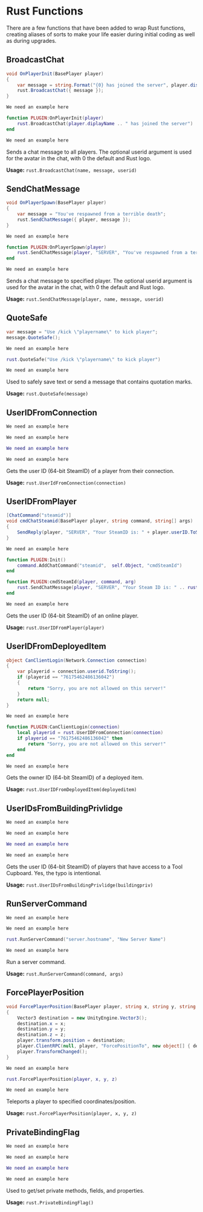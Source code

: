 # Rust Functions

There are a few functions that have been added to wrap Rust functions, creating aliases of sorts to make your life easier during initial coding as well as during upgrades.

## BroadcastChat

``` csharp
void OnPlayerInit(BasePlayer player)
{
    var message = string.Format("{0} has joined the server", player.displayName);
    rust.BroadcastChat({ message });
}
```

``` javascript
We need an example here
```

``` lua
function PLUGIN:OnPlayerInit(player)
    rust.BroadcastChat(player.diplayName .. " has joined the server")
end
```

``` python
We need an example here
```

Sends a chat message to all players. The optional userid argument is used for the avatar in the chat, with 0 the default and Rust logo.

**Usage:** `rust.BroadcastChat(name, message, userid)`

## SendChatMessage

``` csharp
void OnPlayerSpawn(BasePlayer player)
{
    var message = "You've respawned from a terrible death";
    rust.SendChatMessage({ player, message });
}
```

``` javascript
We need an example here
```

``` lua
function PLUGIN:OnPlayerSpawn(player)
    rust.SendChatMessage(player, "SERVER", "You've respawned from a terrible death")
end
```

``` python
We need an example here
```

Sends a chat message to specified player. The optional userid argument is used for the avatar in the chat, with 0 the default and Rust logo.

**Usage:** `rust.SendChatMessage(player, name, message, userid)`

## QuoteSafe

``` csharp
var message = "Use /kick \"playername\" to kick player";
message.QuoteSafe();
```

``` javascript
We need an example here
```

``` lua
rust.QuoteSafe("Use /kick \"playername\" to kick player")
```

``` python
We need an example here
```

Used to safely save text or send a message that contains quotation marks.

**Usage:** `rust.QuoteSafe(message)`

## UserIDFromConnection

``` csharp
We need an example here
```

``` javascript
We need an example here
```

``` lua
We need an example here
```

``` python
We need an example here
```

Gets the user ID (64-bit SteamID) of a player from their connection.

**Usage:** `rust.UserIdFromConnection(connection)`

## UserIDFromPlayer

``` csharp
[ChatCommand("steamid")]
void cmdChatSteamid(BasePlayer player, string command, string[] args)
{
    SendReply(player, "SERVER", "Your SteamID is: " + player.userID.ToString());
}
```

``` javascript
We need an example here
```

``` lua
function PLUGIN:Init()
    command.AddChatCommand("steamid",  self.Object, "cmdSteamId")
end

function PLUGIN:cmdSteamId(player, command, arg)
    rust.SendChatMessage(player, "SERVER", "Your Steam ID is: " .. rust.UserIDFromPlayer(player))
end
```

``` python
We need an example here
```

Gets the user ID (64-bit SteamID) of an online player.

**Usage:** `rust.UserIDFromPlayer(player)`

## UserIDFromDeployedItem

``` csharp
object CanClientLogin(Network.Connection connection)
{
    var playerid = connection.userid.ToString();
    if (playerid == "76175462486136042")
    {
        return "Sorry, you are not allowed on this server!"
    }
    return null;
}
```

``` javascript
We need an example here
```

``` lua
function PLUGIN:CanClientLogin(connection)
    local playerid = rust.UserIDFromConnection(connection)
    if playerid == "76175462486136042" then
        return "Sorry, you are not allowed on this server!"
    end
end
```

``` python
We need an example here
```

Gets the owner ID (64-bit SteamID) of a deployed item.

**Usage:** `rust.UserIDFromDeployedItem(deployeditem)`

## UserIDsFromBuildingPrivlidge

``` csharp
We need an example here
```

``` javascript
We need an example here
```

``` lua
We need an example here
```

``` python
We need an example here
```

Gets the user ID (64-bit SteamID) of players that have access to a Tool Cupboard.  Yes, the typo is intentional.

**Usage:** `rust.UserIDsFromBuildingPrivlidge(buildingpriv)`

## RunServerCommand

``` csharp
We need an example here
```

``` javascript
We need an example here
```

``` lua
rust.RunServerCommand("server.hostname", "New Server Name")
```

``` python
We need an example here
```

Run a server command.

**Usage:** `rust.RunServerCommand(command, args)`

## ForcePlayerPosition

``` csharp
void ForcePlayerPosition(BasePlayer player, string x, string y, string z)
{
    Vector3 destination = new UnityEngine.Vector3();
    destination.x = x;
    destination.y = y;
    destination.z = z;
    player.transform.position = destination;
    player.ClientRPC(null, player, "ForcePositionTo", new object[] { destination });
    player.TransformChanged();
}
```

``` javascript
We need an example here
```

``` lua
rust.ForcePlayerPosition(player, x, y, z)
```

``` python
We need an example here
```

Teleports a player to specified coordinates/position.

**Usage:** `rust.ForcePlayerPosition(player, x, y, z)`

## PrivateBindingFlag

``` csharp
We need an example here
```

``` javascript
We need an example here
```

``` lua
We need an example here
```

``` python
We need an example here
```

Used to get/set private methods, fields, and properties.

**Usage:** `rust.PrivateBindingFlag()`
